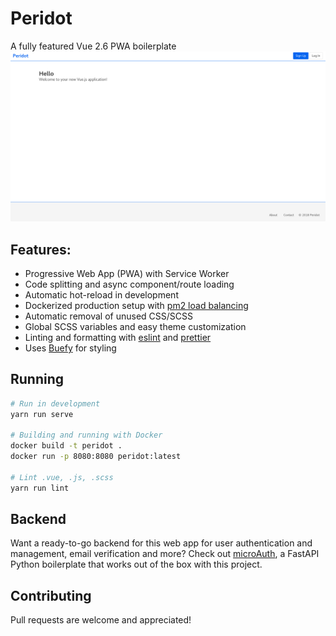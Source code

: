 
# Peridot
A fully featured Vue 2.6 PWA boilerplate
![Screenshot](./docs/readme_resources/homepage.png)

## Features:
* Progressive Web App (PWA) with Service Worker
* Code splitting and async component/route loading
* Automatic hot-reload in development
* Dockerized production setup with [pm2 load balancing](https://github.com/Unitech/pm2)
* Automatic removal of unused CSS/SCSS
* Global SCSS variables and easy theme customization
* Linting and formatting with [eslint](https://github.com/eslint/eslint) and [prettier](https://github.com/prettier/prettier)
* Uses [Buefy](https://buefy.github.io/#/) for styling

## Running
```bash
# Run in development
yarn run serve

# Building and running with Docker
docker build -t peridot .
docker run -p 8080:8080 peridot:latest

# Lint .vue, .js, .scss
yarn run lint
```

## Backend

Want a ready-to-go backend for this web app for user authentication and management, email verification and more? Check out [microAuth](https://github.com/gingernaut/microAuth), a FastAPI Python boilerplate that works out of the box with this project.

## Contributing

Pull requests are welcome and appreciated!
